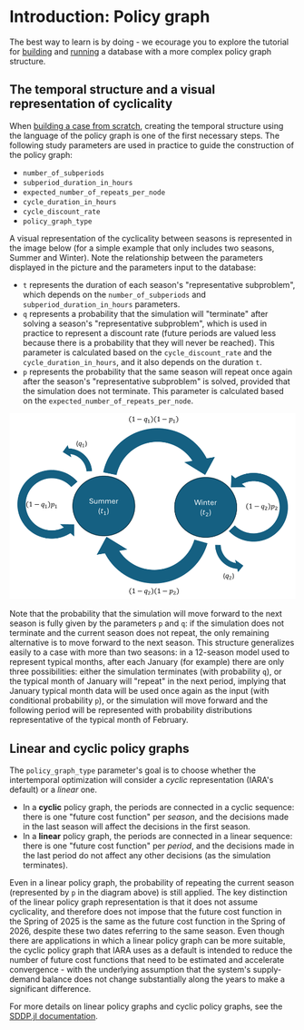 # Introduction: Policy graph

The best way to learn is by doing - we ecourage you to explore the tutorial for [building](tutorial/build_policy_graph.md) and [running](tutorial/run_policy_graph.md) a database with a more complex policy graph structure.

## The temporal structure and a visual representation of cyclicality

When [building a case from scratch](build_a_case_from_scratch.md), creating the temporal structure using the language of the policy graph is one of the first necessary steps. The following study parameters are used in practice to guide the construction of the policy graph: 

- `number_of_subperiods`
- `subperiod_duration_in_hours`
- `expected_number_of_repeats_per_node`
- `cycle_duration_in_hours`
- `cycle_discount_rate`
- `policy_graph_type`

A visual representation of the cyclicality between seasons is represented in the image below (for a simple example that only includes two seasons, Summer and Winter). Note the relationship between the parameters displayed in the picture and the parameters input to the database:

- `t` represents the duration of each season's "representative subproblem", which depends on the `number_of_subperiods` and `subperiod_duration_in_hours` parameters.
- `q` represents a probability that the simulation will "terminate" after solving a season's "representative subproblem", which is used in practice to represent a discount rate (future periods are valued less because there is a probability that they will never be reached). This parameter is calculated based on the `cycle_discount_rate` and the `cycle_duration_in_hours`, and it also depends on the duration `t`.
- `p` represents the probability that the same season will repeat once again after the season's "representative subproblem" is solved, provided that the simulation does not terminate. This parameter is calculated based on the `expected_number_of_repeats_per_node`.

![Diagram](./assets/Picture_PolicyGraph.png)

Note that the probability that the simulation will move forward to the next season is fully given by the parameters `p` and `q`: if the simulation does not terminate and the current season does not repeat, the only remaining alternative is to move forward to the next season. This structure generalizes easily to a case with more than two seasons: in a 12-season model used to represent typical months, after each January (for example) there are only three possibilities: either the simulation terminates (with probability `q`), or the typical month of January will "repeat" in the next period, implying that January typical month data will be used once again as the input (with conditional probability `p`), or the simulation will move forward and the following period will be represented with probability distributions representative of the typical month of February.

## Linear and cyclic policy graphs

The `policy_graph_type` parameter's goal is to choose whether the intertemporal optimization will consider a *cyclic* representation (IARA's default) or a *linear* one.

- In a **cyclic** policy graph, the periods are connected in a cyclic sequence: there is one "future cost function" per *season*, and the decisions made in the last season will affect the decisions in the first season.
- In a **linear** policy graph, the periods are connected in a linear sequence: there is one "future cost function" per *period*, and the decisions made in the last period do not affect any other decisions (as the simulation terminates).

Even in a linear policy graph, the probability of repeating the current season (represented by `p` in the diagram above) is still applied. The key distinction of the linear policy graph representation is that it does not assume cyclicality, and therefore does not impose that the future cost function in the Spring of 2025 is the same as the future cost function in the Spring of 2026, despite these two dates referring to the same season. Even though there are applications in which a linear policy graph can be more suitable, the cyclic policy graph that IARA uses as a default is intended to reduce the number of future cost functions that need to be estimated and accelerate convergence - with the underlying assumption that the system's supply-demand balance does not change substantially along the years to make a significant difference.

For more details on linear policy graphs and cyclic policy graphs, see the [SDDP.jl documentation](https://sddp.dev/stable/tutorial/first_steps/).
